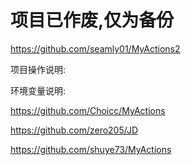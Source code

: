 # 项目已作废,仅为备份
https://github.com/seamly01/MyActions2

项目操作说明:


环境变量说明:


https://github.com/Choicc/MyActions

https://github.com/zero205/JD

https://github.com/shuye73/MyActions


